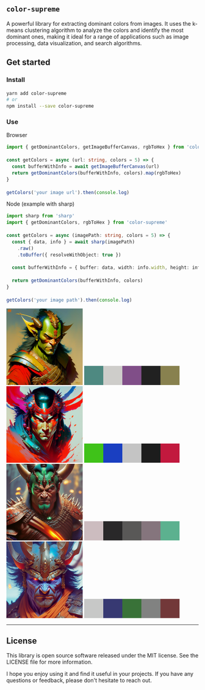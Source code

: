 ## `color-supreme`

A powerful library for extracting dominant colors from images. It uses the k-means clustering algorithm to analyze the colors and identify the most dominant ones, making it ideal for a range of applications such as image processing, data visualization, and search algorithms.

## Get started

### Install

```bash
yarn add color-supreme
# or
npm install --save color-supreme
```

### Use

Browser

```typescript
import { getDominantColors, getImageBufferCanvas, rgbToHex } from 'color-supreme'

const getColors = async (url: string, colors = 5) => {
  const bufferWithInfo = await getImageBufferCanvas(url)
  return getDominantColors(bufferWithInfo, colors).map(rgbToHex)
}

getColors('your image url').then(console.log)
```

Node (example with sharp)

```typescript
import sharp from 'sharp'
import { getDominantColors, rgbToHex } from 'color-supreme'

const getColors = async (imagePath: string, colors = 5) => {
  const { data, info } = await sharp(imagePath)
    .raw()
    .toBuffer({ resolveWithObject: true })

  const bufferWithInfo = { buffer: data, width: info.width, height: info.height }

  return getDominantColors(bufferWithInfo, colors)
}

getColors('your image path').then(console.log)
```

<!-- START GENERATED CONTENT -->

  <img src="images/0.png" alt="Example Image" width="200" height="200">
  <img src="images/generated/0.png" alt="Example Image swatch" >
  

  <img src="images/1.png" alt="Example Image" width="200" height="200">
  <img src="images/generated/1.png" alt="Example Image swatch" >
  

  <img src="images/2.png" alt="Example Image" width="200" height="200">
  <img src="images/generated/2.png" alt="Example Image swatch" >
  

  <img src="images/3.png" alt="Example Image" width="200" height="200">
  <img src="images/generated/3.png" alt="Example Image swatch" >
  
<!-- END GENERATED CONTENT -->

---

## License

This library is open source software released under the MIT license. See the LICENSE file for more information.

I hope you enjoy using it and find it useful in your projects. If you have any questions or feedback, please don't hesitate to reach out.
